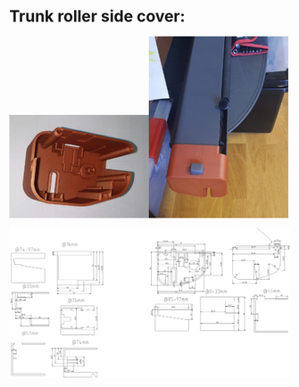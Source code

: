 # Trunk roller side cover:

<img alt="Just printed" src="docs/img/trunk_roller_shutter.jpg" width="250px"/><img alt="Mounted" src="docs/img/trunk_roller_shutter_mounted.jpg" width="250px"/>


<img alt="measurements" src="docs/img/trunk_roller_shutter.png"/>
